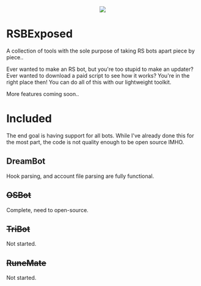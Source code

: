 <div style="text-align:center"><img src ="https://i.imgur.com/pd3WieL.png" /></div>

# RSBExposed
A collection of tools with the sole purpose of taking RS bots apart piece by piece..  
  
Ever wanted to make an RS bot, but you're too stupid to make an updater? Ever wanted to download a paid script to see how it works?
You're in the right place then! You can do all of this with our lightweight toolkit.
  
More features coming soon..  
  
# Included
The end goal is having support for all bots. While I've already done this for the most part, the code
is not quality enough to be open source IMHO.  

## DreamBot
Hook parsing, and account file parsing are fully functional.
  
## ~~OSBot~~
Complete, need to open-source.  
  
## ~~TriBot~~
Not started.  
  
## ~~RuneMate~~
Not started.  
  
